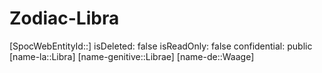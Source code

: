 ﻿---
type: Zodiac
tags:
- astro/Zodiac

---

# Zodiac-Libra

[SpocWebEntityId::]
isDeleted: false
isReadOnly: false
confidential: public
[name-la::Libra]
[name-genitive::Librae]
[name-de::Waage]
